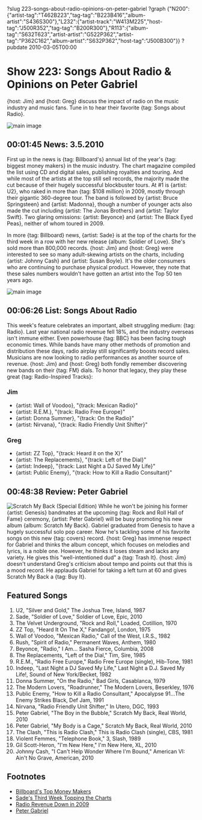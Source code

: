 ?slug 223-songs-about-radio-opinions-on-peter-gabriel
?graph {"N200":{"artist-tag":"T462B223","tag-tag":"B223B416","album-artist":"S436S300"},"L232":{"artist-track":"W413M225","host-tag":"J500R352","tag-tag":"B200R300"},"R113":{"album-tag":"S632T623","artist-artist":"G522P362","artist-tag":"P362C162","album-artist":"S632P362","host-tag":"J500B300"}}
?pubdate 2010-03-05T00:00

# Show 223: Songs About Radio & Opinions on Peter Gabriel 
{host: Jim} and {host: Greg} discuss the impact of radio on the music industry and music fans. Tune in to hear their favorite {tag: Songs about Radio}. 

![main image](http://static.soundopinions.org/images/2010/radio.jpg)

## 00:01:45 News: 3.5.2010
First up in the news is {tag: Billboard's} annual list of the year's {tag: biggest money makers} in the music industry. The chart magazine compiled the list using CD and digital sales, publishing royalties and touring. And while most of the artists at the top still sell records, the majority made the cut because of their hugely successful blockbuster tours. At #1 is {artist: U2}, who raked in more than {tag: $108 million} in 2009, mostly through their gigantic 360-degree tour. The band is followed by {artist: Bruce Springsteen} and {artist: Madonna}, though a number of younger acts also made the cut including {artist: The Jonas Brothers} and {artist: Taylor Swift}. Two glaring omissions: {artist: Beyonce} and {artist: The Black Eyed Peas}, neither of whom toured in 2009.

In more {tag: Billboard} news, {artist: Sade} is at the top of the charts for the third week in a row with her new release {album: Soldier of Love}. She's sold more than 800,000 records. {host: Jim} and {host: Greg} were interested to see so many adult-skewing artists on the charts, including {artist: Johnny Cash} and {artist: Susan Boyle}. It's the older consumers who are continuing to purchase physical product. However, they note that these sales numbers wouldn't have gotten an artist into the Top 50 ten years ago.

![main image](http://static.soundopinions.org/images/2010/Sade.jpg)


## 00:06:26 List: Songs About Radio
This week's feature celebrates an important, albeit struggling medium: {tag: Radio}. Last year national radio revenue fell 18%, and the industry overseas isn't immune either. Even powerhouse {tag: BBC} has been facing tough economic times. While bands have many other methods of promotion and distribution these days, radio airplay still significantly boosts record sales. Musicians are now looking to radio performances as another source of revenue. {host: Jim} and {host: Greg} both fondly remember discovering new bands on their {tag: FM} dials. To honor that legacy, they play these great {tag: Radio-Inspired Tracks}:

### Jim
- {artist: Wall of Voodoo}, "{track: Mexican Radio}" 
- {artist: R.E.M.}, "{track: Radio Free Europe}" 
- {artist: Donna Summer}, "{track: On the Radio}"
- {artist: Nirvana}, "{track: Radio Friendly Unit Shifter}"

### Greg 
- {artist: ZZ Top}, "{track: Heard it on the X}"
- {artist: The Replacements}, "{track: Left of the Dial}"
- {artist: Indeep}, "{track: Last Night a DJ Saved My Life}"
- {artist: Public Enemy}, "{track: How to Kill a Radio Consultant}"

## 00:48:38 Review: Peter Gabriel
![Scratch My Back (Special Edition)](http://is3.mzstatic.com/image/thumb/Music5/v4/e8/96/7f/e8967ffe-2f8a-ab0b-f446-96ef8800379e/source/600x600bb.jpg "115433/989284837")
While he won't be joining his former {artist: Genesis} bandmates at the upcoming {tag: Rock and Roll Hall of Fame} ceremony, {artist: Peter Gabriel} will be busy promoting his new album {album: Scratch My Back}. Gabriel graduated from Genesis to have a hugely successful solo pop career. Now he's tackling some of his favorite songs on this new {tag: covers} record. {host: Greg} has immense respect for Gabriel and thinks the album concept, which focuses on melodies and lyrics, is a noble one. However, he thinks it loses steam and lacks any variety. He gives this "well-intentioned dud" a {tag: Trash It}. {host: Jim} doesn't understand Greg's criticism about tempo and points out that this is a mood record. He applauds Gabriel for taking a left turn at 60 and gives Scratch My Back a {tag: Buy It}.


## Featured Songs
1. U2, "Silver and Gold," The Joshua Tree, Island, 1987
2. Sade, "Soldier of Love," Soldier of Love, Epic, 2010
3. The Velvet Underground, "Rock and Roll," Loaded, Cotillion, 1970
4. ZZ Top, "Heard It On The X," Fandango!, London, 1975
5. Wall of Voodoo, "Mexican Radio," Call of the West, I.R.S., 1982
6. Rush, "Spirit of Radio," Permanent Waves, Anthem, 1980
7. Beyonce, "Radio," I Am... Sasha Fierce, Columbia, 2008
8. The Replacements, "Left of the Dial," Tim, Sire, 1985
9. R.E.M., "Radio Free Europe," Radio Free Europe (single), Hib-Tone, 1981
10. Indeep, "Last Night a DJ Saved My Life," Last Night a D.J. Saved My Life!, Sound of New York/Becket, 1982
11. Donna Summer, "On the Radio," Bad Girls, Casablanca, 1979
12. The Modern Lovers, "Roadrunner," The Modern Lovers, Beserkley, 1976
13. Public Enemy, "How to Kill a Radio Consultant," Apocalypse 91...The Enemy Strikes Black,  Def Jam, 1991
14. Nirvana, "Radio Friendly Unit Shifter," In Utero, DGC, 1993
15. Peter Gabriel, "The Boy in the Bubble," Scratch My Back, Real World, 2010
16. Peter Gabriel, "My Body is a Cage," Scratch My Back, Real World, 2010 
17. The Clash, "This is Radio Clash," This is Radio Clash (single), CBS, 1981
18. Violent Femmes, "Telephone Book," 3, Slash, 1989
19. Gil Scott-Heron, "I'm New Here," I'm New Here, XL, 2010
20. Johnny Cash, "I Can't Help Wonder Where I'm Bound," American VI: Ain't No Grave, American, 2010

## Footnotes
- [Billboard's Top Money Makers](http://www.billboard.com/articles/news/959246/money-makers-page-4)
- [Sade's Third Week Topping the Charts](http://www.billboard.com/articles/news/959181/sade-clocks-third-week-at-no-1-on-billboard-200)
- [Radio Revenue Down in 2009](http://www.rab.com/public/pr/revenue_detail.cfm?id=115)
- [Peter Gabriel](http://petergabriel.com/)
